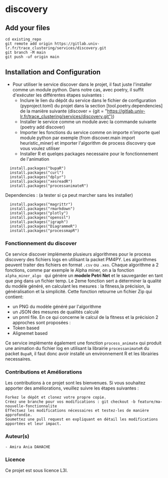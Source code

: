 # discovery



## Add your files

```
cd existing_repo
git remote add origin https://gitlab.univ-lr.fr/trace_clustering/services/discovery.git
git branch -M main
git push -uf origin main
```

## Installation and Configuration
- Pour utiliser le service discover dans le projet, il faut juste l'installer comme un module python. Dans notre cas, avec poetry, il suffit d'exécuter les différentes étapes suivantes :
    - Inclure le lien du dépôt du service dans le fichier de configuration (pyproject.toml) du projet dans la section [tool.poetry.dependencies] de la manière suivante (discover = {git = "https://gitlab.univ-lr.fr/trace_clustering/services/discovery.git"})
    - Installer le service comme un module avec la commande suivante (poetry add discover)
    - Importer les fonctions du service comme on importe n'importe quel module python par exemple (from discover.main import heuristic_miner) et importer l'algorithm de process discovery que vous voulez utiliser
    - Installer R  et quelqes packages necessaire pour le fonctionnement de l'animation
```
  install.packages("bupaR")
  install.packages("curl")
  install.packages("dplyr")
  install.packages("xesreadR")
  install.packages("processanimateR")
   ```
Dependencies : (a tester si ça peut marcher sans les installer) 
```
  install.packages("magrittr")
  install.packages("rmarkdown")
  install.packages("plotly")
  install.packages("openssl")
  install.packages("igraph")
  install.packages("DiagrammeR")
  install.packages("processmapR")
```

### Fonctionnement du discover 
Ce service discover implémente plusieurs algorithmes pour le process discovery des fichiers logs en utilisant la packet PM4PY. 
Les algorithmes peuvent traiter des fichiers en format `.csv` ou `.xes`.
Chaque algorithme a 2 fonctions, comme par exemple le Alpha miner, on a la fonction `alpha_miner_algo ` qui  génère un **modele Petri Net** et le sauvegarder en tant que png dans un fichier temp. 
Le 2eme fonction sert a déterminer la qualité du modèle généré, en calculant les mesures : la fitness,la précision, la généralisation
et la simplicité. Cette fonction retourne un fichier Zip qui contient: 
- un PNG du modèle généré par l'algorithme 
- un JSON des mesures de qualités calculé
- un pnml file.
En ce qui concerne le calcul de la fitness et la précision 2 approches sont proposées : 
- Token based 
- Alignemet based 

Ce service implémente également une fonction `process_animate` qui produit une animation du fichier log en utilisant 
la librairie `processanimateR` du packet `BupaR`, il faut donc avoir installé un environnement R et les librairies 
necessaires. 



### Contributions et Améliorations

Les contributions à ce projet sont les bienvenues. Si vous souhaitez apporter des améliorations, veuillez suivre les étapes suivantes :

    Forkez le dépôt et clonez votre propre copie.
    Créez une branche pour vos modifications : git checkout -b feature/ma-nouvelle-fonctionnalite
    Effectuez les modifications nécessaires et testez-les de manière approfondie.
    Soumettez une pull request en expliquant en détail les modifications apportées et leur impact.

### Auteur(s)

    - Amira Ania DAHACHE

### Licence

Ce projet est sous licence L3I.
